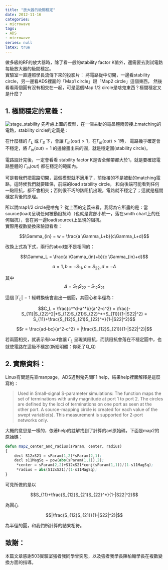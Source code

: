 ```yaml
---
title: "放大器的級間穩定"
date: 2012-11-16
categories:
- microwave
tags:
- ADS
- microwave
series: null
latex: true
---
```


做多級的RF的放大器時，除了看一般的stability factor K值外，還需要去測試電路每級放大器的級間穩定。  
實驗室一直遵照學長流傳下來的投影片：
將電路從中切開，一邊看stability circle，另一邊看ADS裡面的「Map1 circle」跟「Map2 circle」這個東西，
然後看看兩個圓有沒有相交在一起，可是這個Map 1/2 circle是啥鬼東西？極間穩定又是什麼？  
<!--more-->

## 1. 極間穩定的意義：

![stage_stability](/images/posts/stage_stability.png)
先考慮上圖的模型，在一個主動的電晶體兩旁接上matching的電路，stability circle的定義是：

在什麼樣的 $\Gamma_L$ 或 $\Gamma_S$ 下，會讓 $\Gamma_{in}(out) > 1$，在$\Gamma_{in}(out) > 1$時，
電路幾乎確定會不穩定，將 $\Gamma_{in}(out)=1$ 的邊線畫出來的圓，就是穩定圓(stability circle)。  

電路設計完後，一定會看看 stability factor K是否全頻帶都大於1，就是要確認電路整體的 $\Gamma_{in}(out)$ 都在穩定的範圍內。  

可是若我們把電路切開，這個模型就不適用了，前後接的不是被動的matching電路，這時候我們就要確保，前端的load stability circle，
和向後端可能看到任何一點阻抗，都不會相交；否則很不巧的該阻抗出現，電路就不穩定了；這就是極間穩定背後的原理。  

所以說map1/2 circle是啥鬼？
從上面的定義來看，我認為它所畫的是：當source(load)呈現任何被動阻抗時（也就是實部小於一，落在smith chart上的任何阻抗），會在另一邊load(source)上呈現的阻抗。  
實際用複數變換來驗證看看：  

$$\Gamma_{in} = w = \frac{a \Gamma_L+b}{c\Gamma_L+d}$$  

改換上式為下式，兩行的abcd並不是相同的：  

$$\Gamma_L = \frac{a \Gamma_{in}+b}{c \Gamma_{in}+d}$$  

$$a=1, b= -S_{11}, c= S_{22}, d= -\Delta$$  

其中
$$\Delta = S_{11}S_{22}-S_{12}S_{21}$$  

這個 $|\Gamma_L|=1$ 經轉換後會畫出一個圓，其圓心和半徑為：  

$$C_L = \frac{c^*d-a^*b}{a^2-c^2} = \frac{-S_{11}|S_{22}^2|+S_{12}S_{21}S_{22}^*+S_{11}}{1-|S22|^2} = S_{11}+\frac{S_{12}S_{21}S_{22}^*}{1-|S22|^2}$$  

$$r = \frac{ad-bc}{a^2-c^2} = |\frac{S_{12}S_{21}}{1-|S22|^2}|$$  

若兩圓相交，就表示有load會讓 $\Gamma_L$ 呈現某阻抗，而該阻抗會落在不穩定圓中，也就使電路在這級不穩定(新細明體：你死了Q\_Q)  

## 2. 實際資料：

Linux有問題先查manpage，ADS遇到鬼先問F1 help，結果help裡面解釋是這麼寫的：  

> Used in Small-signal S-parameter simulations: The function maps the set of terminations with unity magnitude at port 1 to port 2. 
> The circles are defined by the loci of terminations on one port as seen at the other port. 
> A source-mapping circle is created for each value of the swept variable(s). 
> This measurement is supported for 2-port networks only.

大概的意思是一樣的，依著help的註解找到了計算的ael原始碼，下面是map2的原始碼：   
```lisp
defun map2_center_and_radius(sParam, center, radius)
{
    decl S12xS21 = sParam(1,2)*sParam(2,1);
    decl s11MagSq = pow(abs(sParam(1,1)),2);
     *center = sParam(2,2)+S12xS21*conj(sParam(1,1))/(1-s11MagSq);
     *radius = abs(S12xS21)/(1-s11MagSq);
}
```
可見所做的是以

$$S_{11}+\frac{S_{12}S_{21}S_{22}^*}{1-|S22|^2}$$  

為圓心

$$|\frac{S_{12}S_{21}}{1-|S22|^2}|$$

為半徑的圓，和我們所計算的結果相符。  

## 致謝：

本篇文章感謝503實驗室強者我同學曾奕恩，以及強者我學長陳柏翰學長在複數變換方面的指導。